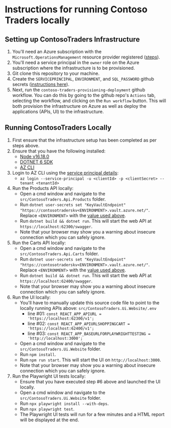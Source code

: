 # Instructions for running Contoso Traders locally

## Setting up ContosoTraders Infrastructure

1. You'll need an Azure subscription with the `Microsoft.OperationsManagement` resource provider registered ([steps](https://learn.microsoft.com/en-us/azure/azure-resource-manager/troubleshooting/error-register-resource-provider?tabs=azure-portal)).
2. You'll need a service principal in the `owner` role on the Azure subscription where the infrastructure is to be provisioned.
3. Git clone this repository to your machine.
4. Create the `SERVICEPRINCIPAL`, `ENVIRONMENT`, and `SQL_PASSWORD` github secrets ([instructions here](./App-Deployment-Guide)).
5. Next, run the `contoso-traders-provisioning-deployment` github workflow. You can do this by going to the github repo's `Actions` tab, selecting the workflow, and clicking on the `Run workflow` button. This will both provision the infrastructure on Azure as well as deploy the applications (APIs, UI) to the infrastructure.

## Running ContosoTraders Locally

1. First ensure that the infrastructure setup has been completed as per steps above.
2. Ensure that you have the following installed:
   * [Node v16.18.0](https://nodejs.org/download/release/v16.8.0/)
   * [DOTNET 6 SDK](https://dotnet.microsoft.com/en-us/download/dotnet/6.0)
   * [AZ CLI](https://learn.microsoft.com/en-us/cli/azure/install-azure-cli)
3. Login to AZ CLI using the [service principal details](./github-secrets.md):
   * `az login --service-principal -u <clientId> -p <clientSecret> --tenant <tenantId>`
4. Run the Products API locally:
   * Open a cmd window and navigate to the `src/ContosoTraders.Api.Products` folder.
   * Run `dotnet user-secrets set "KeyVaultEndpoint" "https://contosotraderskv<ENVIRONMENT>.vault.azure.net/"`. Replace `<ENVIRONMENT>` with the [value used above](./github-secrets.md).
   * Run `dotnet build && dotnet run`. This will start the web API at `https://localhost:62300/swagger`.
   * Note that your browser may show you a warning about insecure connection which you can safely ignore.
5. Run the Carts API locally:
   * Open a cmd window and navigate to the `src/ContosoTraders.Api.Carts` folder.
   * Run `dotnet user-secrets set "KeyVaultEndpoint" "https://contosotraderskv<ENVIRONMENT>.vault.azure.net/"`. Replace `<ENVIRONMENT>` with the [value used above](./github-secrets.md).
   * Run `dotnet build && dotnet run`. This will start the web API at `https://localhost:62400/swagger`.
   * Note that your browser may show you a warning about insecure connection which you can safely ignore.
6. Run the UI locally:
   * You'll have to manually update this source code file to point to the locally running APIs above: `src/ContosoTraders.Ui.Website/.env`
     * line #01: `const REACT_APP_APIURL = 'https://localhost:62300/v1';`
     * line #02: `const REACT_APP_APIURLSHOPPINGCART = 'https://localhost:62400/v1';`
     * line #03: `const REACT_APP_BASEURLFORPLAYWRIGHTTESTING = 'http://localhost:3000';`
   * Open a cmd window and navigate to the `src/ContosoTraders.Ui.Website` folder.
   * Run `npm install`.
   * Run `npm run start`. This will start the UI on `http://localhost:3000`.
   * Note that your browser may show you a warning about insecure connection which you can safely ignore.
7. Run the Playwright UI tests locally:
   * Ensure that you have executed step #6 above and launched the UI locally.
   * Open a cmd window and navigate to the `src/ContosoTraders.Ui.Website` folder.
   * Run `npx playwright install --with-deps`.
   * Run `npx playwright test`.
   * The Playwright UI tests will run for a few minutes and a HTML report will be displayed at the end.
